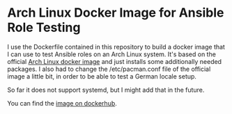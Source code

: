 # Arch Linux Docker Image for Ansible Role Testing

I use the Dockerfile contained in this repository to build a docker image that
I can use to test Ansible roles on an Arch Linux system. It's based on the
official [Arch Linux docker image](https://hub.docker.com/\_/archlinux/) and
just installs some additionally needed packages. I also had to change the
/etc/pacman.conf file of the official image a little bit, in order to be able
to test a German locale setup.

So far it does not support systemd, but I might add that in the future.

You can find the
[image on dockerhub](https://hub.docker.com/r/schuam/podman\_ubuntu2204\_ansible).

